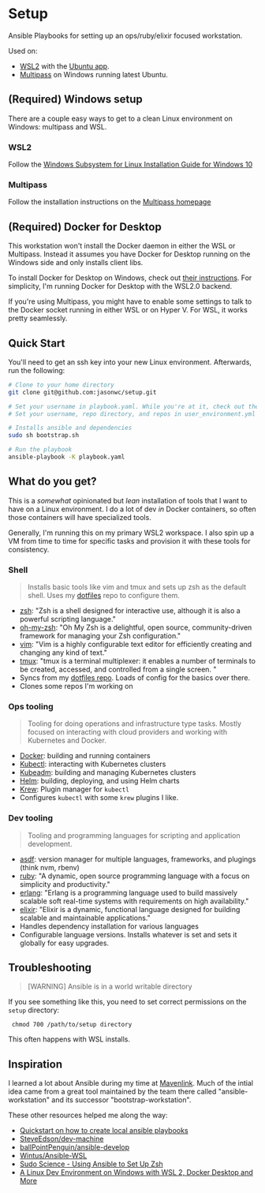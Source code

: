 # Setup
Ansible Playbooks for setting up an ops/ruby/elixir focused workstation.

Used on:
- [WSL2](https://devblogs.microsoft.com/commandline/announcing-wsl-2/) with the [Ubuntu app](https://www.microsoft.com/en-us/p/ubuntu/9nblggh4msv6).
- [Multipass](https://github.com/CanonicalLtd/multipass) on Windows running latest Ubuntu.

## (Required) Windows setup
There are a couple easy ways to get to a clean Linux environment on Windows: multipass and WSL.

### WSL2
Follow the [Windows Subsystem for Linux Installation Guide for Windows 10](https://docs.microsoft.com/en-us/windows/wsl/install-win10)

### Multipass
Follow the installation instructions on the [Multipass homepage](https://multipass.run)

## (Required) Docker for Desktop
This workstation won't install the Docker daemon in either the WSL or Multipass. Instead it assumes you have Docker for Desktop running on the Windows side and only installs client libs.

To install Docker for Desktop on Windows, check out [their instructions](https://docs.docker.com/docker-for-windows/install/). For simplicity, I'm running Docker for Desktop with the WSL2.0 backend.

If you're using Multipass, you might have to enable some settings to talk to the Docker socket running in either WSL or on Hyper V. For WSL, it works pretty seamlessly.

## Quick Start
You'll need to get an ssh key into your new Linux environment. Afterwards, run the following:

```bash
# Clone to your home directory
git clone git@github.com:jasonwc/setup.git

# Set your username in playbook.yaml. While you're at it, check out the roles and vars_files too.
# Set your username, repo directory, and repos in user_environment.yml (or clone mine, what do I care!)

# Installs ansible and dependencies
sudo sh bootstrap.sh

# Run the playbook
ansible-playbook -K playbook.yaml
```

## What do you get?
This is a _somewhat_ opinionated but *lean* installation of tools that I want to have on a Linux environment. I do a lot of dev _in_ Docker containers, so often those containers will have specialized tools.

Generally, I'm running this on my primary WSL2 workspace. I also spin up a VM from time to time for specific tasks and provision it with these tools for consistency.

### Shell

> Installs basic tools like vim and tmux and sets up zsh as the default shell. Uses my [dotfiles](https://github.com/jasonwc/dotfiles) repo to configure them.

- [zsh](http://zsh.sourceforge.net/): "Zsh is a shell designed for interactive use, although it is also a powerful scripting language."
- [oh-my-zsh](https://ohmyz.sh/): "Oh My Zsh is a delightful, open source, community-driven framework for managing your Zsh configuration."
- [vim](https://www.vim.org/): "Vim is a highly configurable text editor for efficiently creating and changing any kind of text."
- [tmux](https://github.com/tmux/tmux): "tmux is a terminal multiplexer: it enables a number of terminals to be created, accessed, and controlled from a single screen. "
- Syncs from my [dotfiles repo](https://github.com/jasonwc/dotfiles). Loads of config for the basics over there.
- Clones some repos I'm working on

### Ops tooling

> Tooling for doing operations and infrastructure type tasks. Mostly focused on interacting with cloud providers and working with Kubernetes and Docker.

- [Docker](https://www.docker.com/): building and running containers
- [Kubectl](https://kubernetes.io/): interacting with Kubernetes clusters
- [Kubeadm](https://github.com/kubernetes/kubeadm): building and managing Kubernetes clusters
- [Helm](https://helm.sh): building, deploying, and using Helm charts
- [Krew](https://krew.sigs.k8s.io/): Plugin manager for `kubectl`
- Configures `kubectl` with some `krew` plugins I like.

### Dev tooling

> Tooling and programming languages for scripting and application development.

- [asdf](https://asdf-vm.com/#/): version manager for multiple languages, frameworks, and plugings (think nvm, rbenv)
- [ruby](https://www.ruby-lang.org/en/): "A dynamic, open source programming language with a focus on simplicity and productivity."
- [erlang](https://www.erlang.org/): "Erlang is a programming language used to build massively scalable soft real-time systems with requirements on high availability."
- [elixir](https://elixir-lang.org/): "Elixir is a dynamic, functional language designed for building scalable and maintainable applications."
- Handles dependency installation for various languages
- Configurable language versions. Installs whatever is set and sets it globally for easy upgrades.

## Troubleshooting

>  [WARNING] Ansible is in a world writable directory

If you see something like this, you need to set correct permissions on the `setup` directory:

```
 chmod 700 /path/to/setup directory
```

This often happens with WSL installs.

## Inspiration
I learned a lot about Ansible during my time at [Mavenlink](https://github.com/mavenlink). Much of the intial idea came from a great tool maintained by the team there called "ansible-workstation" and its successor "bootstrap-workstation".

These other resources helped me along the way:

- [Quickstart on how to create local ansible playbooks](https://www.tricksofthetrades.net/2017/10/02/ansible-local-playbooks/)
- [SteveEdson/dev-machine](https://github.com/SteveEdson/dev-machine)
- [ballPointPenguin/ansible-develop](https://github.com/ballPointPenguin/ansible-develop)
- [Wintus/Ansible-WSL](https://github.com/Wintus/Ansible-WSL)
- [Sudo Science - Using Ansible to Set Up Zsh](https://sudo-science.com/using-ansible-to-set-up-zsh/)
- [A Linux Dev Environment on Windows with WSL 2, Docker Desktop and More](https://www.youtube.com/watch?v=idW-an99TAM&)
